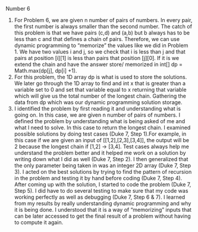 Number 6
1.	For Problem 6, we are given n number of pairs of numbers. In every pair, the first number is always smaller than the second number. The catch of this problem is that we have pairs (c,d) and (a,b) but b always has to be less than c and that defines a chain of pairs. Therefore, we can use dynamic programming to “memorize” the values like we did in Problem 1. We have two values i and j, so we check that i is less than j and that pairs at position [i][1] is less than pairs that position [j][0]. If it is we extend the chain and have the answer store/ memorized in int[] dp = Math.max(dp[j], dp[i] +1). 
2.	For this problem, the 1D array dp is what is used to store the solutions. We later go through the 1D array to find and int x that is greater than a variable set to 0 and set that variable equal to x returning that variable which will give us the total number of the longest chain. Gathering the data from dp which was our dynamic programming solution storage. 
3.	I identified the problem by first reading it and understanding what is going on. In this case, we are given n number of pairs of numbers. I defined the problem by understanding what is being asked of me and what I need to solve. In this case to return the longest chain. I examined possible solutions by doing test cases (Duke 7, Step 1).For example, in this case if we are given an input of [[1,2],[2,3],[3,4]], the output will be 2 because the longest chain if [1,2] -> [3,4]. Test cases always help me understand the problem better and it helped me work on a solution by writing down what I did as well (Duke 7, Step 2). I then generalized that the only parameter being taken in was an integer 2D array (Duke 7, Step 3). I acted on the best solutions by trying to find the pattern of recursion in the problem and testing it by hand before coding (Duke 7, Step 4). After coming up with the solution, I started to code the problem (Duke 7, Step 5). I did have to do several testing to make sure that my code was working perfectly as well as debugging (Duke 7, Step 6 & 7). I learned from my results by really understanding dynamic programming and why it is being done. I understood that it is a way of “memorizing” inputs that can be later accessed to get the final result of a problem without having to compute it again. 
